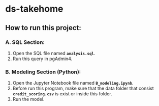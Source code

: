 # **ds-takehome**

## **How to run this project**:

### **A. SQL Section**:<br>
1. Open the SQL file named **`analysis.sql`**.
2. Run this query in pgAdmin4.

### **B. Modeling Section (Python)**:<br>
1. Open the Jupyter Notebook file named **`B_modeling.ipynb`**.
2. Before run this program, make sure that the data folder that consist **`credit_scoring.csv`** is exist or inside this folder.
3. Run the model.